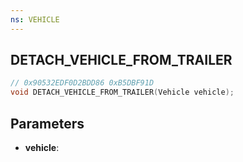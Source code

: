 ```yaml
---
ns: VEHICLE
---
```

## DETACH_VEHICLE_FROM_TRAILER

```c
// 0x90532EDF0D2BDD86 0xB5DBF91D
void DETACH_VEHICLE_FROM_TRAILER(Vehicle vehicle);
```

## Parameters
* **vehicle**: 

